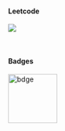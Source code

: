 <h4 align="left">Leetcode</h4>
<p align="left">
  <img  align=top flex-grow=1 src="https://leetcard.jacoblin.cool/cyberpsych?theme=dark&font=Arial&ext=heatmap" />  
</p>
<br>
<h4 align="left">Badges</h4>
<a href="https://leetcode.com/cyberpsych/" target="_blank"><img align="center" src="https://assets.leetcode.com/static_assets/marketing/2024-50-lg.png" alt="bdge" height="100" width="100" /></a>
